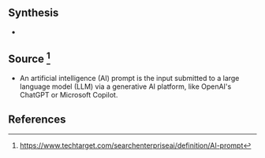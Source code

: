 ## Synthesis
- 
## Source [^1]
- An artificial intelligence (AI) prompt is the input submitted to a large language model (LLM) via a generative AI platform, like OpenAI's ChatGPT or Microsoft Copilot.
## References

[^1]: https://www.techtarget.com/searchenterpriseai/definition/AI-prompt